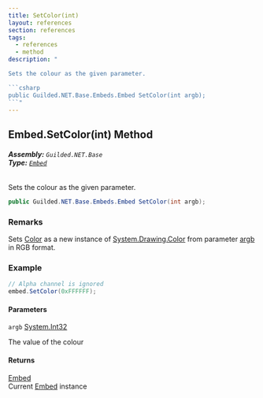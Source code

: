 ```yaml
---
title: SetColor(int)
layout: references
section: references
tags:
  - references
  - method
description: "

Sets the colour as the given parameter.

```csharp
public Guilded.NET.Base.Embeds.Embed SetColor(int argb);
```"
---
```


## Embed.SetColor(int) Method
###### **Assembly:** `Guilded.NET.Base`<br/>**Type:** [`Embed`](Embed 'Guilded.NET.Base.Embeds.Embed')

Sets the colour as the given parameter.

```csharp
public Guilded.NET.Base.Embeds.Embed SetColor(int argb);
```

### Remarks
  
Sets [Color](Embed.Color 'Guilded.NET.Base.Embeds.Embed.Color') as a new instance of [System.Drawing.Color](https://docs.microsoft.com/en-us/dotnet/api/System.Drawing.Color 'System.Drawing.Color') from parameter [argb](Embed.SetColor(int)#Guilded.NET.Base.Embeds.Embed.SetColor(int).argb 'Guilded.NET.Base.Embeds.Embed.SetColor(int).argb') in RGB format.

### Example
  
```csharp  
// Alpha channel is ignored  
embed.SetColor(0xFFFFFF);  
```
#### Parameters

<a name='Guilded.NET.Base.Embeds.Embed.SetColor(int).argb'></a>

`argb` [System.Int32](https://docs.microsoft.com/en-us/dotnet/api/System.Int32 'System.Int32')

The value of the colour

#### Returns
[Embed](Embed 'Guilded.NET.Base.Embeds.Embed')  
Current [Embed](Embed 'Guilded.NET.Base.Embeds.Embed') instance